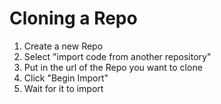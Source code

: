 # Cloning a Repo

1. Create a new Repo
2. Select "import code from another repository"
3. Put in the url of the Repo you want to clone
4. Click "Begin Import"
5. Wait for it to import
